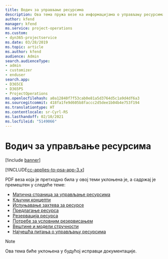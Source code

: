 ```yaml
---
title: Водич за управљање ресурсима
description: Ова тема пружа везе ка информацијама о управљању ресурсима у апликацији Project Service Automation
author: kfend
manager: kfend
ms.service: project-operations
ms.custom:
- dyn365-projectservice
ms.date: 03/28/2019
ms.topic: article
ms.author: kfend
audience: Admin
search.audienceType:
- admin
- customizer
- enduser
search.app:
- D365CE
- D365PS
- ProjectOperations
ms.openlocfilehash: a0a12840f7f53cab0e81a5d3764d5c1a9d4df6a3
ms.sourcegitcommit: 418fa1fe9d605b8faccc2d5dee1b04b4e753f194
ms.translationtype: HT
ms.contentlocale: sr-Cyrl-RS
ms.lasthandoff: 02/10/2021
ms.locfileid: "5149066"
---
```

# <a name="resource-management-guide"></a>Водич за управљање ресурсима

[!include [banner](../../includes/psa-now-project-operations.md)]

[!INCLUDE[cc-applies-to-psa-app-3.x](../../includes/cc-applies-to-psa-app-3x.md)]

PDF веза која је претходно била у овој теми уклоњена је, а садржај је премештен у следеће теме:

- [Матична страница за управљање ресурсима](../resource-management-home-page.md)
- [Кључни концепти](../reports-key-concepts.md)
- [Испуњавање захтева за ресурсе](../resource-management-fulfill-requests.md)
- [Предлагање ресурса](../resource-management-propose-resources.md)
- [Резервација ресурса](../resource-management-book-resources-scheduleboard.md)
- [Потребе за условним резервисањем](../resource-management-softbook-requirements.md)
- [Вештине и модели стручности](../resource-management-skills-proficiency.md)
- [Најчешћа питања о управљању ресурсима](../resource-management-faq.md)

> [!NOTE]
> Ова тема биће уклоњена у будућој исправци документације. 
